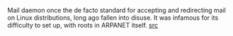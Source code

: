 [Eckert]: https://github.com/jasper-zanjani/notes/blob/master/sources/lglc.md 'Eckert, Jason. _Linux+ Guide to Linux Certification_. Course Technology, 2012'

Mail daemon once the de facto standard for accepting and redirecting mail on Linux distributions, long ago fallen into disuse. 
It was infamous for its difficulty to set up, with roots in ARPANET itself. [src][Eckert]